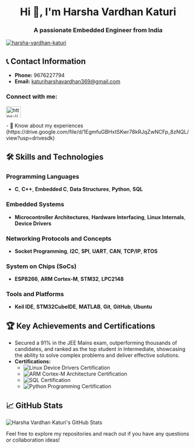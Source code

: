 <h1 align="center">Hi 👋, I'm Harsha Vardhan Katuri</h1>
<h3 align="center">A passionate Embedded Engineer from India</h3>

<p align="left"> <a href="https://github.com/ryo-ma/github-profile-trophy"><img src="https://github-profile-trophy.vercel.app/?username=harsha-vardhan-katuri" alt="harsha-vardhan-katuri" /></a> </p>

## 📞 Contact Information
- **Phone:** 9676227794
- **Email:** [katuriharshavardhan369@gmail.com](mailto:katuriharshavardhan369@gmail.com)
<h3 align="left">Connect with me:</h3>
<p align="left">
<a href="https://linkedin.com/in/https://www.linkedin.com/in/katuri-harsha-vardhan-" target="blank"><img align="center" src="https://raw.githubusercontent.com/rahuldkjain/github-profile-readme-generator/master/src/images/icons/Social/linked-in-alt.svg" alt="https://www.linkedin.com/in/katuri-harsha-vardhan-" height="30" width="40" /></a>
</p>
- 📄 Know about my experiences  (https://drive.google.com/file/d/1EgmfuGBHxtSKwr78kRJqZwNCFp_8zNQL/view?usp=drivesdk)

## 🛠️ Skills and Technologies
### Programming Languages
- **C**, **C++**, **Embedded C**, **Data Structures**, **Python**, **SQL**
### Embedded Systems
- **Microcontroller Architectures**, **Hardware Interfacing**, **Linux Internals**, **Device Drivers**
### Networking Protocols and Concepts
- **Socket Programming**, **I2C**, **SPI**, **UART**, **CAN**, **TCP/IP**, **RTOS**
### System on Chips (SoCs)
- **ESP8266**, **ARM Cortex-M**, **STM32**, **LPC2148**
### Tools and Platforms
- **Keil IDE**, **STM32CubeIDE**, **MATLAB**, **Git**, **GitHub**, **Ubuntu**
## 🏆 Key Achievements and Certifications
- Secured a 91% in the JEE Mains exam, outperforming thousands of candidates, and ranked as the top student in Intermediate, showcasing the ability to solve complex problems and deliver effective solutions.
- **Certifications:**
  - ![Linux Device Drivers Certification](https://engineers.inpyjama.com/learn/certificate/10217518-196174)
  - ![ARM Cortex-M Architecture Certification](https://engineers.inpyjama.com/learn/certificate/10217518-195277)
  - ![SQL Certification](https://courses.cognitiveclass.ai/certificates/2d803d1a3e374146b6a579b791c04fe0)
  - ![Python Programming Certification](https://courses.cognitiveclass.ai/certificates/ff744a4f960545bab835641ae193310f)

## 📈 GitHub Stats
![Harsha Vardhan Katuri's GitHub Stats](https://github-readme-stats.vercel.app/api?username=Harsha-vardhan-katuri&show_icons=true&theme=radical)

Feel free to explore my repositories and reach out if you have any questions or collaboration ideas!
